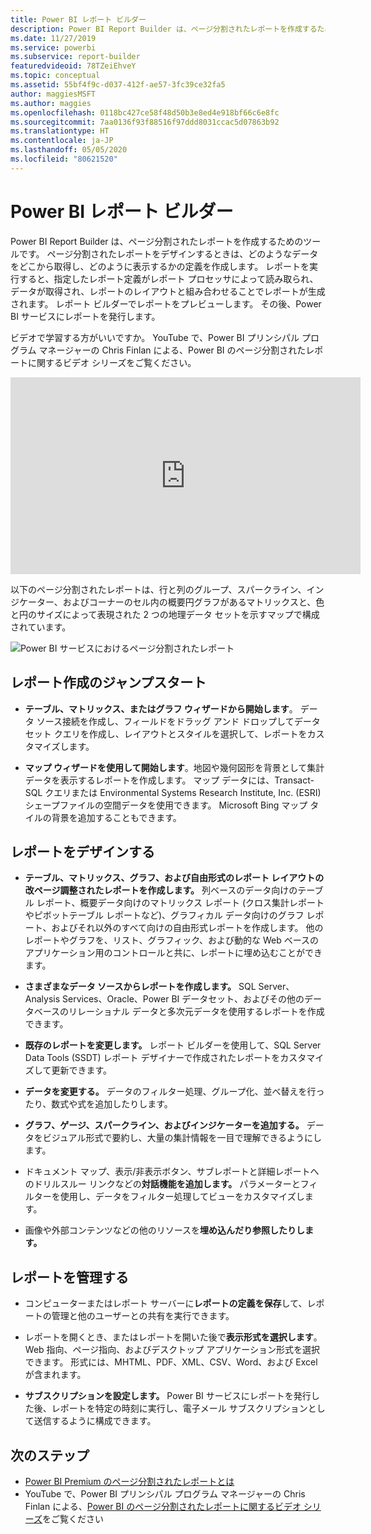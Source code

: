 ```yaml
---
title: Power BI レポート ビルダー
description: Power BI Report Builder は、ページ分割されたレポートを作成するためのツールです。
ms.date: 11/27/2019
ms.service: powerbi
ms.subservice: report-builder
featuredvideoid: 78TZeiEhveY
ms.topic: conceptual
ms.assetid: 55bf4f9c-d037-412f-ae57-3fc39ce32fa5
author: maggiesMSFT
ms.author: maggies
ms.openlocfilehash: 0118bc427ce58f48d50b3e8ed4e918bf66c6e8fc
ms.sourcegitcommit: 7aa0136f93f88516f97ddd8031ccac5d07863b92
ms.translationtype: HT
ms.contentlocale: ja-JP
ms.lasthandoff: 05/05/2020
ms.locfileid: "80621520"
---
```

# <a name="power-bi-report-builder"></a>Power BI レポート ビルダー

 Power BI Report Builder は、ページ分割されたレポートを作成するためのツールです。  ページ分割されたレポートをデザインするときは、どのようなデータをどこから取得し、どのように表示するかの定義を作成します。 レポートを実行すると、指定したレポート定義がレポート プロセッサによって読み取られ、データが取得され、レポートのレイアウトと組み合わせることでレポートが生成されます。 レポート ビルダーでレポートをプレビューします。 その後、Power BI サービスにレポートを発行します。

ビデオで学習する方がいいですか。 YouTube で、Power BI プリンシパル プログラム マネージャーの Chris Finlan による、Power BI のページ分割されたレポートに関するビデオ シリーズをご覧ください。

<iframe width="560" height="315" src="https://www.youtube.com/embed/78TZeiEhveY?list=PLx7LcKtN_gq-JVzM6L8xNNxX7kts-KflJ" frameborder="0" allowfullscreen></iframe>

以下のページ分割されたレポートは、行と列のグループ、スパークライン、インジケーター、およびコーナーのセル内の概要円グラフがあるマトリックスと、色と円のサイズによって表現された 2 つの地理データ セットを示すマップで構成されています。  

![Power BI サービスにおけるページ分割されたレポート](media/report-builder-power-bi/report-builder-get-started-paginated-report.png)

##  <a name="jump-start-report-creation"></a><a name="JumpStartReptCreation"></a> レポート作成のジャンプスタート  
 
-   **テーブル、マトリックス、またはグラフ ウィザードから開始します**。 データ ソース接続を作成し、フィールドをドラッグ アンド ドロップしてデータセット クエリを作成し、レイアウトとスタイルを選択して、レポートをカスタマイズします。  
  
-   **マップ ウィザードを使用して開始します**。地図や幾何図形を背景として集計データを表示するレポートを作成します。 マップ データには、Transact-SQL クエリまたは Environmental Systems Research Institute, Inc. (ESRI) シェープファイルの空間データを使用できます。 Microsoft Bing マップ タイルの背景を追加することもできます。  

##  <a name="design-your-report"></a><a name="DesignRept"></a> レポートをデザインする  
  
-   **テーブル、マトリックス、グラフ、および自由形式のレポート レイアウトの改ページ調整されたレポートを作成します。** 列ベースのデータ向けのテーブル レポート、概要データ向けのマトリックス レポート (クロス集計レポートやピボットテーブル レポートなど)、グラフィカル データ向けのグラフ レポート、およびそれ以外のすべて向けの自由形式レポートを作成します。 他のレポートやグラフを、リスト、グラフィック、および動的な Web ベースのアプリケーション用のコントロールと共に、レポートに埋め込むことができます。  
  
-   **さまざまなデータ ソースからレポートを作成します。** SQL Server、Analysis Services、Oracle、Power BI データセット、およびその他のデータベースのリレーショナル データと多次元データを使用するレポートを作成できます。  
  
-   **既存のレポートを変更します。** レポート ビルダーを使用して、SQL Server Data Tools (SSDT) レポート デザイナーで作成されたレポートをカスタマイズして更新できます。  
  
-   **データを変更する。** データのフィルター処理、グループ化、並べ替えを行ったり、数式や式を追加したりします。  

-   **グラフ、ゲージ、スパークライン、およびインジケーターを追加する。** データをビジュアル形式で要約し、大量の集計情報を一目で理解できるようにします。  
  
-   ドキュメント マップ、表示/非表示ボタン、サブレポートと詳細レポートへのドリルスルー リンクなどの**対話機能を追加します。** パラメーターとフィルターを使用し、データをフィルター処理してビューをカスタマイズします。  
  
-   画像や外部コンテンツなどの他のリソースを**埋め込んだり参照したりします。**  
  
##  <a name="manage-your-report"></a><a name="ManageRpt"></a> レポートを管理する  
  
-   コンピューターまたはレポート サーバーに**レポートの定義を保存**して、レポートの管理と他のユーザーとの共有を実行できます。  
  
-   レポートを開くとき、またはレポートを開いた後で**表示形式を選択します**。 Web 指向、ページ指向、およびデスクトップ アプリケーション形式を選択できます。 形式には、MHTML、PDF、XML、CSV、Word、および Excel が含まれます。  
  
-   **サブスクリプションを設定します。** Power BI サービスにレポートを発行した後、レポートを特定の時刻に実行し、電子メール サブスクリプションとして送信するように構成できます。  

## <a name="next-steps"></a>次のステップ

- [Power BI Premium のページ分割されたレポートとは](paginated-reports-report-builder-power-bi.md)
- YouTube で、Power BI プリンシパル プログラム マネージャーの Chris Finlan による、[Power BI のページ分割されたレポートに関するビデオ シリーズ](https://www.youtube.com/watch?v=78TZeiEhveY&list=PLx7LcKtN_gq-JVzM6L8xNNxX7kts-KflJ)をご覧ください